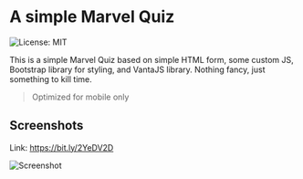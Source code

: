 # A simple Marvel Quiz
![License: MIT](https://img.shields.io/badge/License-MIT-yellow.svg)

This is a simple Marvel Quiz based on simple HTML form, some custom JS, Bootstrap library for styling, and VantaJS library. Nothing fancy, just something to kill time.
>Optimized for mobile only
## Screenshots
Link: https://bit.ly/2YeDV2D

![Screenshot](https://lh3.googleusercontent.com/5HScb9U976OoJ-ZRd0bfl_IToSHa3-795m6bw8Ywf1GR0LNziorJDpuhcAsYHGNiektUYHp4sKbKtfppQU5kp5lLqYRuUi4fxrk3RLhy3Xmm467Dv1b00oK85ylxhlxK3LuKwaXNSyw=w322-h696-no)
